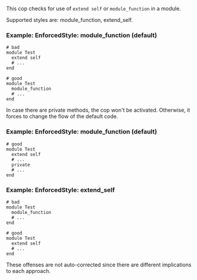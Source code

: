 This cop checks for use of `extend self` or `module_function` in a
module.

Supported styles are: module_function, extend_self.

### Example: EnforcedStyle: module_function (default)
    # bad
    module Test
      extend self
      # ...
    end

    # good
    module Test
      module_function
      # ...
    end

In case there are private methods, the cop won't be activated.
Otherwise, it forces to change the flow of the default code.

### Example: EnforcedStyle: module_function (default)
    # good
    module Test
      extend self
      # ...
      private
      # ...
    end

### Example: EnforcedStyle: extend_self
    # bad
    module Test
      module_function
      # ...
    end

    # good
    module Test
      extend self
      # ...
    end

These offenses are not auto-corrected since there are different
implications to each approach.